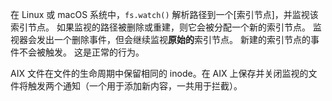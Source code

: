 
<!--type=misc-->

在 Linux 或 macOS 系统中，`fs.watch()` 解析路径到一个[索引节点]，并监视该索引节点。
如果监视的路径被删除或重建，则它会被分配一个新的索引节点。
监视器会发出一个删除事件，但会继续监视**原始的**索引节点。
新建的索引节点的事件不会被触发。
这是正常的行为。

AIX 文件在文件的生命周期中保留相同的 inode。在 AIX 上保存并关闭监视的文件将触发两个通知（一个用于添加新内容，一共用于拦截）。
